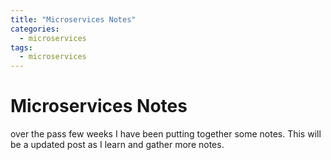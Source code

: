 ```yaml
---
title: "Microservices Notes"
categories:
  - microservices
tags:
  - microservices
---
```


# Microservices Notes

over the pass few weeks I have been putting together some notes. This will be a updated post as I learn and gather more notes.

